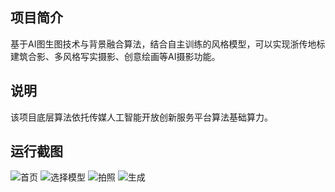 ## 项目简介
基于AI图生图技术与背景融合算法，结合自主训练的风格模型，可以实现浙传地标建筑合影、多风格写实摄影、创意绘画等AI摄影功能。
## 说明
该项目底层算法依托传媒人工智能开放创新服务平台算法基础算力。
## 运行截图
![首页](https://github.com/user-attachments/assets/6a0c6b31-9df2-4880-8829-464c8abc947b)
![选择模型](https://github.com/user-attachments/assets/57d35f82-f53c-4aae-9990-d90d8eedb310)
![拍照](https://github.com/user-attachments/assets/0ea1a1e2-4339-4065-b4a1-c086b0e8e432)
![生成](https://github.com/user-attachments/assets/1cc7a294-3ef6-45af-bc30-ecefa2b88468)
